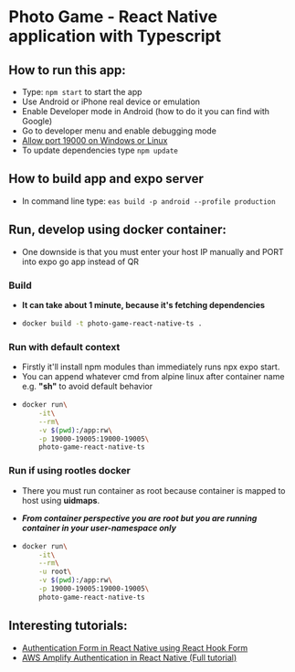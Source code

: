 # Photo Game - React Native application with Typescript

## How to run this app:
- Type: `npm start` to start the app
- Use Android or iPhone real device or emulation
- Enable Developer mode in Android (how to do it you can find with Google)
- Go to developer menu and enable debugging mode
- [Allow port 19000 on Windows or Linux](https://stackoverflow.com/questions/43593042/network-response-time-out-error-create-react-native-app-expo)
- To update dependencies type `npm update`

## How to build app and expo server
- In command line type: `eas build -p android --profile production`

## Run, develop using docker container:
- One downside is that you must enter your host IP manually and PORT into expo go app instead of QR

### Build
- **It can take about 1 minute, because it's fetching dependencies**
- ```sh
  docker build -t photo-game-react-native-ts .
  ```
### Run with default context
- Firstly it'll install npm modules than immediately runs npx expo start.
- You can append whatever cmd from alpine linux after container name e.g. **"sh"** to avoid default behavior
- ```sh
  docker run\
      -it\
      --rm\
      -v $(pwd):/app:rw\
      -p 19000-19005:19000-19005\
      photo-game-react-native-ts
  ```

### Run if using rootles docker
- There you must run container as root because container is mapped to host
using **uidmaps**.

- ***From container perspective you are root but you are running container in your user-namespace only***
- ```sh
  docker run\
      -it\
      --rm\
      -u root\
      -v $(pwd):/app:rw\
      -p 19000-19005:19000-19005\
      photo-game-react-native-ts
  ```
  
## Interesting tutorials:
- [Authentication Form in React Native using React Hook Form](https://www.youtube.com/watch?v=G4jD_u7isXk)
- [AWS Amplify Authentication in React Native (Full tutorial)](https://www.youtube.com/watch?v=EvzLRCDe6VI)
